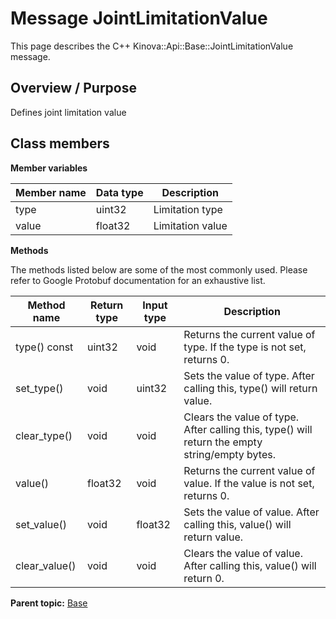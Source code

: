 # Message JointLimitationValue

This page describes the C++ Kinova::Api::Base::JointLimitationValue message.

## Overview / Purpose

Defines joint limitation value

## Class members

 **Member variables** 

|Member name|Data type|Description|
|-----------|---------|-----------|
|type|uint32|Limitation type|
|value|float32|Limitation value|

 **Methods** 

The methods listed below are some of the most commonly used. Please refer to Google Protobuf documentation for an exhaustive list.

|Method name|Return type|Input type|Description|
|-----------|-----------|----------|-----------|
|type\(\) const|uint32|void|Returns the current value of type. If the type is not set, returns 0.|
|set\_type\(\)|void|uint32|Sets the value of type. After calling this, type\(\) will return value.|
|clear\_type\(\)|void|void|Clears the value of type. After calling this, type\(\) will return the empty string/empty bytes.|
|value\(\)|float32|void|Returns the current value of value. If the value is not set, returns 0.|
|set\_value\(\)|void|float32|Sets the value of value. After calling this, value\(\) will return value.|
|clear\_value\(\)|void|void|Clears the value of value. After calling this, value\(\) will return 0.|

**Parent topic:** [Base](../references/summary_Base.md)

